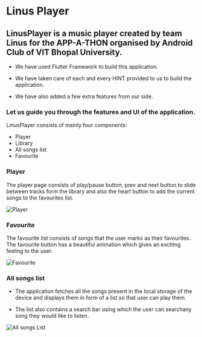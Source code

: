 # Linus Player

## LinusPlayer is a music player created by team Linus for the APP-A-THON organised by Android Club of VIT Bhopal University.

* We have used Flutter Framework to build this application.

* We have taken care of each and every HINT provided to us to build the application.

* We have also added a few extra features from our side.

### Let us guide you through the features and UI of the application.

LinusPlayer consists of mainly four components:

* Player 
* Library
* All songs list
* Favourite

### Player

The player page consists of play/pause button, prev and next button to slide between 
tracks form the library and also the heart button to add the  current songs to the 
favourites list.

![Player](https://github.com/asmitranjansinha/Linus/blob/main/source/images/player.png?raw=true)

### Favourite

The favourite list consists of songs that the user marks as their favourites. 
The favourite button has a beautiful animation which gives an exctitng feeling to the user.

![Favourite](https://github.com/asmitranjansinha/Linus/blob/main/source/images/favourites.png?raw=true)

### All songs list

* The application fetches all the songs present in the local storage of the device and displays them in form of a list so that user can play them.

* The list also contains a search bar using which the user can searchany song they would like to listen.

![All songs List](https://github.com/asmitranjansinha/Linus/blob/main/source/images/player.png?raw=true)


